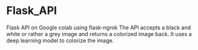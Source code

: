 # Flask_API
Flask API on Google colab using flask-ngrok
The API accepts a black and white or rather a grey image and returns a colorized image back.
It uses a deep learning model to colorize the image.
